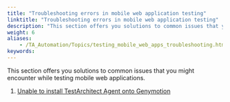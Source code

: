 ```yaml
--- 
title: "Troubleshooting errors in mobile web application testing"
linktitle: "Troubleshooting errors in mobile web application testing"
description: "This section offers you solutions to common issues that you might encounter while testing mobile web applications."
weight: 6
aliases: 
    - /TA_Automation/Topics/testing_mobile_web_apps_troubleshooting.html
keywords: 
---
```


This section offers you solutions to common issues that you might encounter while testing mobile web applications.

1.  [Unable to install TestArchitect Agent onto Genymotion](/automation-guide/application-testing/mobile-testing/testing-mobile-web-applications/troubleshooting-errors-in-mobile-web-application-testing/unable-to-install-testarchitect-agent-onto-genymotion)  




